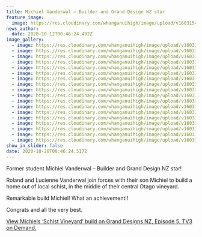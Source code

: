 ```yaml
---
title: Michiel Vanderwal – Builder and Grand Design NZ star
feature_image:
  image: https://res.cloudinary.com/whanganuihigh/image/upload/v1603154856/News/Grand%20Designs%20NZ%20ex%20Michiel%20Vanderwal/1Capture.PNG_4.png
news_author:
  date: 2020-10-12T00:46:24.492Z
image_gallery:
  - image: https://res.cloudinary.com/whanganuihigh/image/upload/v1603154855/News/Grand%20Designs%20NZ%20ex%20Michiel%20Vanderwal/3oipo.png
  - image: https://res.cloudinary.com/whanganuihigh/image/upload/v1603154856/News/Grand%20Designs%20NZ%20ex%20Michiel%20Vanderwal/4Capture.PNG_2.png
  - image: https://res.cloudinary.com/whanganuihigh/image/upload/v1603154864/News/Grand%20Designs%20NZ%20ex%20Michiel%20Vanderwal/5aCapture.PNG6.png
  - image: https://res.cloudinary.com/whanganuihigh/image/upload/v1603154864/News/Grand%20Designs%20NZ%20ex%20Michiel%20Vanderwal/6Capture.PNG_3.png
  - image: https://res.cloudinary.com/whanganuihigh/image/upload/v1603154864/News/Grand%20Designs%20NZ%20ex%20Michiel%20Vanderwal/7Capture.PNG9.png
  - image: https://res.cloudinary.com/whanganuihigh/image/upload/v1603155320/News/Grand%20Designs%20NZ%20ex%20Michiel%20Vanderwal/8Capture.PNG11.png
  - image: https://res.cloudinary.com/whanganuihigh/image/upload/v1603154856/News/Grand%20Designs%20NZ%20ex%20Michiel%20Vanderwal/10Capture.PNG12.png
  - image: https://res.cloudinary.com/whanganuihigh/image/upload/v1603154855/News/Grand%20Designs%20NZ%20ex%20Michiel%20Vanderwal/12Capture.PNG14.png
  - image: https://res.cloudinary.com/whanganuihigh/image/upload/v1603154864/News/Grand%20Designs%20NZ%20ex%20Michiel%20Vanderwal/j11dfadfas.jpg
  - image: https://res.cloudinary.com/whanganuihigh/image/upload/v1603154865/News/Grand%20Designs%20NZ%20ex%20Michiel%20Vanderwal/jkty.jpg
  - image: https://res.cloudinary.com/whanganuihigh/image/upload/v1603154869/News/Grand%20Designs%20NZ%20ex%20Michiel%20Vanderwal/jwCapture.PNG16.png
  - image: https://res.cloudinary.com/whanganuihigh/image/upload/v1603154871/News/Grand%20Designs%20NZ%20ex%20Michiel%20Vanderwal/wCapture.PNG15.png
  - image: https://res.cloudinary.com/whanganuihigh/image/upload/v1603154869/News/Grand%20Designs%20NZ%20ex%20Michiel%20Vanderwal/wCapture.Png17.jpg
  - image: https://res.cloudinary.com/whanganuihigh/image/upload/v1603154869/News/Grand%20Designs%20NZ%20ex%20Michiel%20Vanderwal/wcfhdhaodu.jpg
  - image: https://res.cloudinary.com/whanganuihigh/image/upload/v1603154870/News/Grand%20Designs%20NZ%20ex%20Michiel%20Vanderwal/wCgapture.PNG19.png
  - image: https://res.cloudinary.com/whanganuihigh/image/upload/v1603154872/News/Grand%20Designs%20NZ%20ex%20Michiel%20Vanderwal/yaaaCapture.PNG18.png
  - image: https://res.cloudinary.com/whanganuihigh/image/upload/v1603154873/News/Grand%20Designs%20NZ%20ex%20Michiel%20Vanderwal/yaaaczCapture.PNG14a.png
  - image: https://res.cloudinary.com/whanganuihigh/image/upload/v1603154873/News/Grand%20Designs%20NZ%20ex%20Michiel%20Vanderwal/yjdf.jpg
show_in_slider: false
date: 2020-10-20T00:46:24.517Z
---
```

Former student Michiel Vanderwal – Builder and Grand Design NZ star!

Roland and Lucienne Vanderwal join forces with their son Michiel to build a home out of local schist, in the middle of their central Otago vineyard.

Remarkable build Michiel!  What an achievement!!  

Congrats and all the very best.

[View Michiels ‘Schist Vineyard’ build on Grand Designs NZ, Episode 5, TV3 on Demand.](https://www.threenow.co.nz/shows/grand-designs-nz/schist-vineyard/S1347-654/M40791-736)